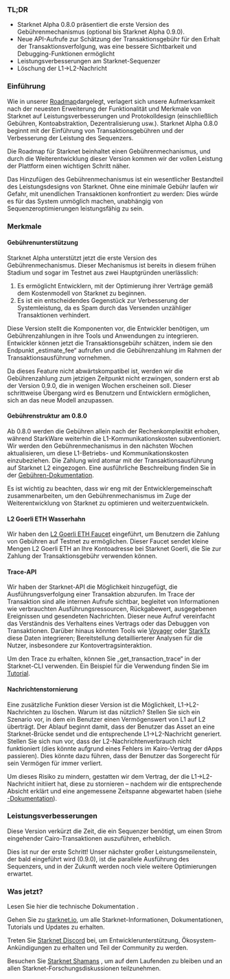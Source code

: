 ### TL;DR

* Starknet Alpha 0.8.0 präsentiert die erste Version des Gebührenmechanismus (optional bis Starknet Alpha 0.9.0).
* Neue API-Aufrufe zur Schätzung der Transaktionsgebühr für den Erhalt der Transaktionsverfolgung, was eine bessere Sichtbarkeit und Debugging-Funktionen ermöglicht
* Leistungsverbesserungen am Starknet-Sequenzer
* Löschung der L1→L2-Nachricht

### Einführung

Wie in unserer [Roadmap](https://www.notion.so/starkware/StarkNet-Alpha-Features-Tentative-Roadmap-f2b8f5f25a2d4d1cb3265fb82a098c51)dargelegt, verlagert sich unsere Aufmerksamkeit nach der neuesten Erweiterung der Funktionalität und Merkmale von Starknet auf Leistungsverbesserungen und Protokolldesign (einschließlich Gebühren, Kontoabstraktion, Dezentralisierung usw.). Starknet Alpha 0.8.0 beginnt mit der Einführung von Transaktionsgebühren und der Verbesserung der Leistung des Sequenzers.

Die Roadmap für Starknet beinhaltet einen Gebührenmechanismus, und durch die Weiterentwicklung dieser Version kommen wir der vollen Leistung der Plattform einen wichtigen Schritt näher.

Das Hinzufügen des Gebührenmechanismus ist ein wesentlicher Bestandteil des Leistungsdesigns von Starknet. Ohne eine minimale Gebühr laufen wir Gefahr, mit unendlichen Transaktionen konfrontiert zu werden: Dies würde es für das System unmöglich machen, unabhängig von Sequenzeroptimierungen leistungsfähig zu sein.

### Merkmale

#### Gebührenunterstützung

Starknet Alpha unterstützt jetzt die erste Version des Gebührenmechanismus. Dieser Mechanismus ist bereits in diesem frühen Stadium und sogar im Testnet aus zwei Hauptgründen unerlässlich:

1. Es ermöglicht Entwicklern, mit der Optimierung ihrer Verträge gemäß dem Kostenmodell von Starknet zu beginnen.
2. Es ist ein entscheidendes Gegenstück zur Verbesserung der Systemleistung, da es Spam durch das Versenden unzähliger Transaktionen verhindert.

Diese Version stellt die Komponenten vor, die Entwickler benötigen, um Gebührenzahlungen in ihre Tools und Anwendungen zu integrieren. Entwickler können jetzt die Transaktionsgebühr schätzen, indem sie den Endpunkt „estimate_fee“ aufrufen und die Gebührenzahlung im Rahmen der Transaktionsausführung vornehmen.

Da dieses Feature nicht abwärtskompatibel ist, werden wir die Gebührenzahlung zum jetzigen Zeitpunkt nicht erzwingen, sondern erst ab der Version 0.9.0, die in wenigen Wochen erscheinen soll. Dieser schrittweise Übergang wird es Benutzern und Entwicklern ermöglichen, sich an das neue Modell anzupassen.

#### Gebührenstruktur am 0.8.0

Ab 0.8.0 werden die Gebühren allein nach der Rechenkomplexität erhoben, während StarkWare weiterhin die L1-Kommunikationskosten subventioniert. Wir werden den Gebührenmechanismus in den nächsten Wochen aktualisieren, um diese L1-Betriebs- und Kommunikationskosten einzubeziehen. Die Zahlung wird atomar mit der Transaktionsausführung auf Starknet L2 eingezogen. Eine ausführliche Beschreibung finden Sie in der [Gebühren-Dokumentation](https://starknet.io/documentation/fee-mechanism/).

Es ist wichtig zu beachten, dass wir eng mit der Entwicklergemeinschaft zusammenarbeiten, um den Gebührenmechanismus im Zuge der Weiterentwicklung von Starknet zu optimieren und weiterzuentwickeln.

#### L2 Goerli ETH Wasserhahn

Wir haben den [L2 Goerli ETH Faucet](https://faucet.goerli.starknet.io/) eingeführt, um Benutzern die Zahlung von Gebühren auf Testnet zu ermöglichen. Dieser Faucet sendet kleine Mengen L2 Goerli ETH an Ihre Kontoadresse bei Starknet Goerli, die Sie zur Zahlung der Transaktionsgebühr verwenden können.

#### Trace-API

Wir haben der Starknet-API die Möglichkeit hinzugefügt, die Ausführungsverfolgung einer Transaktion abzurufen. Im Trace der Transaktion sind alle internen Aufrufe sichtbar, begleitet von Informationen wie verbrauchten Ausführungsressourcen, Rückgabewert, ausgegebenen Ereignissen und gesendeten Nachrichten. Dieser neue Aufruf vereinfacht das Verständnis des Verhaltens eines Vertrags oder das Debuggen von Transaktionen. Darüber hinaus könnten Tools wie [Voyager](https://voyager.online/) oder [StarkTx](https://starktx.info/) diese Daten integrieren; Bereitstellung detaillierterer Analysen für die Nutzer, insbesondere zur Kontovertragsinteraktion.

Um den Trace zu erhalten, können Sie „get_transaction_trace“ in der Starknet-CLI verwenden. Ein Beispiel für die Verwendung finden Sie im [Tutorial](https://www.cairo-lang.org/docs/hello_starknet/cli.html?#get-transaction-trace).

#### Nachrichtenstornierung

Eine zusätzliche Funktion dieser Version ist die Möglichkeit, L1→L2-Nachrichten zu löschen. Warum ist das nützlich? Stellen Sie sich ein Szenario vor, in dem ein Benutzer einen Vermögenswert von L1 auf L2 überträgt. Der Ablauf beginnt damit, dass der Benutzer das Asset an eine Starknet-Brücke sendet und die entsprechende L1→L2-Nachricht generiert. Stellen Sie sich nun vor, dass der L2-Nachrichtenverbrauch nicht funktioniert (dies könnte aufgrund eines Fehlers im Kairo-Vertrag der dApps passieren). Dies könnte dazu führen, dass der Benutzer das Sorgerecht für sein Vermögen für immer verliert.

Um dieses Risiko zu mindern, gestatten wir dem Vertrag, der die L1→L2-Nachricht initiiert hat, diese zu stornieren – nachdem wir die entsprechende Absicht erklärt und eine angemessene Zeitspanne abgewartet haben (siehe [-Dokumentation](https://starknet.io/l1-l2-messaging/#cancellation)).

### Leistungsverbesserungen

Diese Version verkürzt die Zeit, die ein Sequenzer benötigt, um einen Strom eingehender Cairo-Transaktionen auszuführen, erheblich.

Dies ist nur der erste Schritt! Unser nächster großer Leistungsmeilenstein, der bald eingeführt wird (0.9.0), ist die parallele Ausführung des Sequenzers, und in der Zukunft werden noch viele weitere Optimierungen erwartet.

### Was jetzt?

Lesen Sie hier die technische Dokumentation [](https://starknet.io/documentation/fee-mechanism/).

Gehen Sie zu [starknet.io](https://starknet.io/), um alle Starknet-Informationen, Dokumentationen, Tutorials und Updates zu erhalten.

Treten Sie [Starknet Discord](https://discord.gg/uJ9HZTUk2Y) bei, um Entwicklerunterstützung, Ökosystem-Ankündigungen zu erhalten und Teil der Community zu werden.

Besuchen Sie [Starknet Shamans](https://community.starknet.io/) , um auf dem Laufenden zu bleiben und an allen Starknet-Forschungsdiskussionen teilzunehmen.